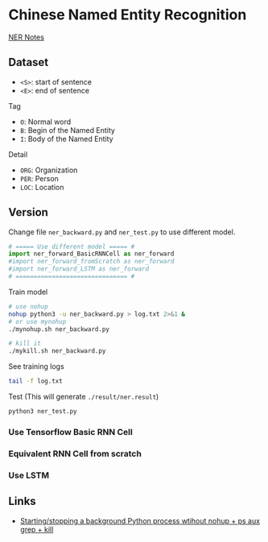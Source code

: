 # Chinese Named Entity Recognition

[NER Notes](../../Notes/Application/NLP/NER.md)

## Dataset

* `<S>`: start of sentence
* `<E>`: end of sentence

Tag

* `O`: Normal word
* `B`: Begin of the Named Entity
* `I`: Body of the Named Entity

Detail

* `ORG`: Organization
* `PER`: Person
* `LOC`: Location

## Version

Change file `ner_backward.py` and `ner_test.py` to use different model.

```py
# ===== Use different model ===== #
import ner_forward_BasicRNNCell as ner_forward
#import ner_forward_fromScratch as ner_forward
#import ner_forward_LSTM as ner_forward
# =============================== #
```

Train model

```sh
# use nohup
nohup python3 -u ner_backward.py > log.txt 2>&1 &
# or use mynohup
./mynohup.sh ner_backward.py

# kill it
./mykill.sh ner_backward.py
```

See training logs

```sh
tail -f log.txt
```

Test (This will generate `./result/ner.result`)

```sh
python3 ner_test.py
```

### Use Tensorflow Basic RNN Cell

### Equivalent RNN Cell from scratch

### Use LSTM

## Links

* [Starting/stopping a background Python process wtihout nohup + ps aux grep + kill](https://stackoverflow.com/questions/34687883/starting-stopping-a-background-python-process-wtihout-nohup-ps-aux-grep-kill)